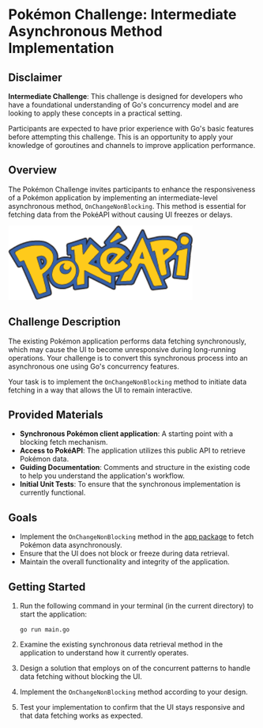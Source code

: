 # Pokémon Challenge: Intermediate Asynchronous Method Implementation

## Disclaimer

**Intermediate Challenge**: This challenge is designed for developers who have a foundational understanding of Go's
concurrency model and are looking to apply these concepts in a practical setting.

Participants are expected to have prior experience with Go's basic features before attempting this challenge. This is an
opportunity to apply your knowledge of goroutines and channels to improve application performance.

## Overview

The Pokémon Challenge invites participants to enhance the responsiveness of a Pokémon application by implementing an
intermediate-level asynchronous method, `OnChangeNonBlocking`. This method is essential for fetching data from the
PokéAPI without causing UI freezes or delays.

<img src="https://raw.githubusercontent.com/PokeAPI/media/master/logo/pokeapi_256.png" alt="drawing" height="150"/>

## Challenge Description

The existing Pokémon application performs data fetching synchronously, which may cause the UI to become unresponsive
during long-running operations. Your challenge is to convert this synchronous process into an asynchronous one using
Go's concurrency features.

Your task is to implement the `OnChangeNonBlocking` method to initiate data fetching in a way that allows the UI to
remain interactive.

## Provided Materials

- **Synchronous Pokémon client application**: A starting point with a blocking fetch mechanism.
- **Access to PokéAPI**: The application utilizes this public API to retrieve Pokémon data.
- **Guiding Documentation**: Comments and structure in the existing code to help you understand the application's
  workflow.
- **Initial Unit Tests**: To ensure that the synchronous implementation is currently functional.

## Goals

- Implement the `OnChangeNonBlocking` method in the [app package](app/app.go) to fetch Pokémon data asynchronously.
- Ensure that the UI does not block or freeze during data retrieval.
- Maintain the overall functionality and integrity of the application.

## Getting Started

1. Run the following command in your terminal (in the current directory) to start the application:

   ```shell
   go run main.go
   ```

2. Examine the existing synchronous data retrieval method in the application to understand how it currently operates.
3. Design a solution that employs on of the concurrent patterns to handle data fetching without blocking the UI.
4. Implement the `OnChangeNonBlocking` method according to your design.
5. Test your implementation to confirm that the UI stays responsive and that data fetching works as expected.

